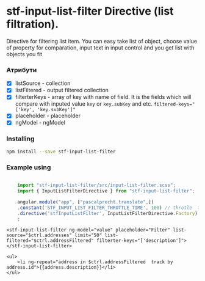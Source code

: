 stf-input-list-filter Directive (list filtration). 
============================================================================================================================

Directive for filtering list item. You can easy take list of object, choose value of property for comparation, input text in input control and you get list with objects you fit

### Атрибути
- [x]  listSource       - collection
- [x]  listFiltered     - output filtered collection
- [x]  filterterKeys    - array of key with name of field. It is the fields  which will compare  with inputed value ``` key ``` or ``` key.subKey ``` and etc. ``` filtered-keys="['key', 'key.subKey']" ```
- [x]  placeholder      - placeholder
- [x]  ngModel          - ngModel

### Installing 
```sh
npm install --save stf-input-list-filter
```


### Example using

```javascript

    import "stf-input-list-filter/src/input-list-filter.scss";
    import { InputListFilterDirective } from "stf-input-list-filter";

    angular.module("app", ["pascalprecht.translate",])
    .constant('STF_INPUT_LIST_FILTER_THROTTLE_TIME', 100) // throtle  time of reaction on editing
    .directive('stfInputListFilter', InputListFilterDirective.Factory)
    ;
```

```
<stf-input-list-filter ng-model="value" placeholder="Filter" list-source="$ctrl.addresses" limit="50" list-filtered="$ctrl.addressFiltered" filterter-keys="['description']"></stf-input-list-filter>

<ul>
    <li ng-repeat="address in $ctrl.addressFiltered  track by address.id">{{address.description}}</li>
</ul>
```
